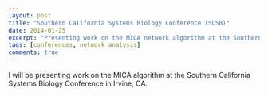 ```yaml
---
layout: post
title: "Southern California Systems Biology Conference (SCSB)"
date: 2014-01-25
excerpt: "Presenting work on the MICA network algorithm at the Southern California Systems Biology Conference in Irvine, CA."
tags: [conferences, network analysis]
comments: true
---
```


I will be presenting work on the MICA algorithm at the Southern California Systems Biology Conference in Irvine, CA.


